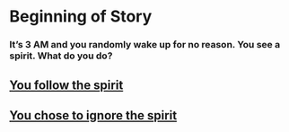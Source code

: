 # Beginning of Story
### **It’s 3 AM and you randomly wake up for no reason. You see a spirit. What do you do?**

## [You follow the spirit](follow/if-follow.md)
## [You chose to ignore the spirit](ignore/kitchen.md)


